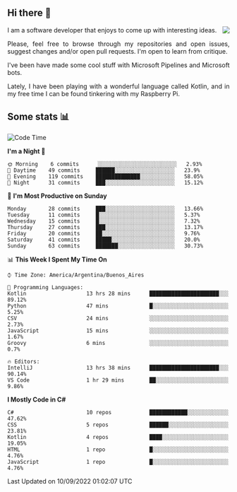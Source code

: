 ## Hi there :slightly_smiling_face:

<img src="https://github-readme-stats.vercel.app/api?username=victorgrycuk&show_icons=true&count_private=true&title_color=F7941E&icon_color=F7941E" align="right">

<p align="justify">
I am a software developer that enjoys to come up with interesting ideas.
<p/>

<p align= "justify">
Please, feel free to browse through my repositories and open issues, suggest changes and/or open pull requests. I'm open to learn from critique.
<p/>


<p align= "justify">
I've been have made some cool stuff with Microsoft Pipelines and Microsoft bots.
<p/>

<p align= "justify">
Lately, I have been playing with a wonderful language called Kotlin, and in my free time I can be found tinkering with my Raspberry Pi.
<p/>

## Some stats :bar_chart:
<!--START_SECTION:waka-->
![Code Time](http://img.shields.io/badge/Code%20Time-1%2C128%20hrs%2054%20mins-blue)

**I'm a Night 🦉** 

```text
🌞 Morning    6 commits      ░░░░░░░░░░░░░░░░░░░░░░░░░   2.93% 
🌆 Daytime    49 commits     ██████░░░░░░░░░░░░░░░░░░░   23.9% 
🌃 Evening    119 commits    ██████████████░░░░░░░░░░░   58.05% 
🌙 Night      31 commits     ███░░░░░░░░░░░░░░░░░░░░░░   15.12%

```
📅 **I'm Most Productive on Sunday** 

```text
Monday       28 commits     ███░░░░░░░░░░░░░░░░░░░░░░   13.66% 
Tuesday      11 commits     █░░░░░░░░░░░░░░░░░░░░░░░░   5.37% 
Wednesday    15 commits     █░░░░░░░░░░░░░░░░░░░░░░░░   7.32% 
Thursday     27 commits     ███░░░░░░░░░░░░░░░░░░░░░░   13.17% 
Friday       20 commits     ██░░░░░░░░░░░░░░░░░░░░░░░   9.76% 
Saturday     41 commits     █████░░░░░░░░░░░░░░░░░░░░   20.0% 
Sunday       63 commits     ███████░░░░░░░░░░░░░░░░░░   30.73%

```


📊 **This Week I Spent My Time On** 

```text
⌚︎ Time Zone: America/Argentina/Buenos_Aires

💬 Programming Languages: 
Kotlin                   13 hrs 28 mins      ██████████████████████░░░   89.12% 
Python                   47 mins             █░░░░░░░░░░░░░░░░░░░░░░░░   5.25% 
CSV                      24 mins             ░░░░░░░░░░░░░░░░░░░░░░░░░   2.73% 
JavaScript               15 mins             ░░░░░░░░░░░░░░░░░░░░░░░░░   1.67% 
Groovy                   6 mins              ░░░░░░░░░░░░░░░░░░░░░░░░░   0.7%

🔥 Editors: 
IntelliJ                 13 hrs 38 mins      ██████████████████████░░░   90.14% 
VS Code                  1 hr 29 mins        ██░░░░░░░░░░░░░░░░░░░░░░░   9.86%

```

**I Mostly Code in C#** 

```text
C#                       10 repos            ████████████░░░░░░░░░░░░░   47.62% 
CSS                      5 repos             ██████░░░░░░░░░░░░░░░░░░░   23.81% 
Kotlin                   4 repos             ████░░░░░░░░░░░░░░░░░░░░░   19.05% 
HTML                     1 repo              █░░░░░░░░░░░░░░░░░░░░░░░░   4.76% 
JavaScript               1 repo              █░░░░░░░░░░░░░░░░░░░░░░░░   4.76%

```



 Last Updated on 10/09/2022 01:02:07 UTC
<!--END_SECTION:waka-->
